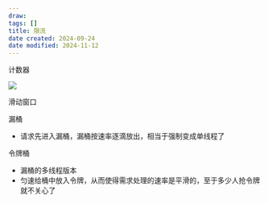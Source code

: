```yaml
---
draw:
tags: []
title: 限流
date created: 2024-09-24
date modified: 2024-11-12
---
```


计数器

![](https://cdn-a.markji.com/files/634a9b373115befd5005f090_hd.png?e=1727092647504&token=xX63b9jqTlDOcGmctt5K9254rV0LG8hS9BmDeFBy:-OHyBQ8c3Pq4yt4djN2EQJI_BeM=)

滑动窗口

漏桶

- 请求先进入漏桶，漏桶按速率逐滴放出，相当于强制变成单线程了

令牌桶

- 漏桶的多线程版本
- 匀速给桶中放入令牌，从而使得需求处理的速率是平滑的，至于多少人抢令牌就不关心了
